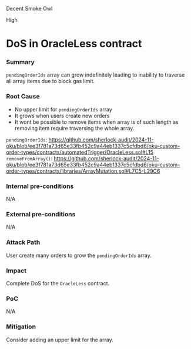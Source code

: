 Decent Smoke Owl

High

# DoS in OracleLess contract

### Summary

`pendingOrderIds` array can grow indefinitely leading to inability to traverse all array items due to block gas limit.
### Root Cause

* No upper limit for `pendingOrderIds` array
* It grows when users create new orders
* It wont be possible to remove items when array is of such length as removing item require traversing the whole array.

`pendingOrderIds`: https://github.com/sherlock-audit/2024-11-oku/blob/ee3f781a73d65e33fb452c9a44eb1337c5cfdbd6/oku-custom-order-types/contracts/automatedTrigger/OracleLess.sol#L15
`removeFromArray()`: https://github.com/sherlock-audit/2024-11-oku/blob/ee3f781a73d65e33fb452c9a44eb1337c5cfdbd6/oku-custom-order-types/contracts/libraries/ArrayMutation.sol#L7C5-L29C6
### Internal pre-conditions

N/A
### External pre-conditions

N/A
### Attack Path

User create many orders to grow the `pendingOrderIds` array.
### Impact

Complete DoS for the `OracleLess` contract.
### PoC

N/A
### Mitigation

Consider adding an upper limit for the array.